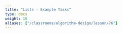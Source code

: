 ```yaml
---
title: "Lists - Example Tasks"
type: docs
weight: 10
aliases: ["/classrooms/algorithm-design/lesson/76"]
---
```

